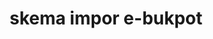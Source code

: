 ---
id: 97
title: skema impor e-bukpot
linkurl: https://drive.google.com/file/d/16bHc10dFKU4TCgfibJ85EAqg5A9JsPMi/view?usp=sharing
fitur : lainlain
createdTime : 07/01/2020
modifiedTime : 07/01/2020
topik: e-SPT
status: free
color: 6a737d
---